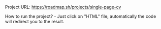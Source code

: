 Project URL: https://roadmap.sh/projects/single-page-cv

How to run the project? - Just click on "HTML" file, automatically the code will redirect you to the result.
